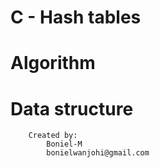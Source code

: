 #	C - Hash tables
#		Algorithm
#		Data structure
		Created by:
			Boniel-M
			bonielwanjohi@gmail.com
